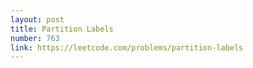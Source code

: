 ```yaml
---
layout: post
title: Partition Labels
number: 763
link: https://leetcode.com/problems/partition-labels
---
```

